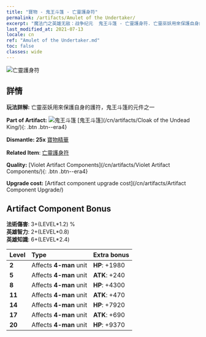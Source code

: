 ```yaml
---
title: "寶物 - 鬼王斗篷 - 亡靈護身符"
permalink: /artifacts/Amulet of the Undertaker/
excerpt: "魔法门之英雄无敌：战争纪元  鬼王斗篷 - 亡靈護身符. 亡靈巫妖用來保護自身的護符，鬼王斗篷的元件之一"
last_modified_at: 2021-07-13
locale: cn
ref: "Amulet of the Undertaker.md"
toc: false
classes: wide
---
```


 ![亡靈護身符](/images/t/artifact_40321.png)



## 詳情

 **玩法詳解:** 亡靈巫妖用來保護自身的護符，鬼王斗篷的元件之一

 **Part of Artifact:** ![鬼王斗篷](/images/t/icon_artifact_32.png) [鬼王斗篷](/cn/artifacts/Cloak of the Undead King/){: .btn .btn--era4}

 **Dismantle: 25x** [寶物精華](/cn/Items/con_905/)

 **Related Item**: [亡靈護身符](/cn/Items/art_129/)

 **Quality:** [Violet Artifact Components](/cn/artifacts/Violet Artifact Components/){: .btn .btn--era4}

 **Upgrade cost:** [Artifact component upgrade cost](/cn/artifacts/Artifact Component Upgrade/)

## Artifact Component Bonus

  **法術傷害**: 3+(LEVEL\*1.2) %<br/>**英雄智力**: 2+(LEVEL\*0.8)<br/>**英雄知識**: 6+(LEVEL\*2.4)

  |  Level  | Type |    Extra bonus  | 
  |:--------|:-----|:----------------| 
  | **2** | Affects **4-man** unit | **HP**: +1980 | 
  | **5** | Affects **4-man** unit | **ATK**: +240 | 
  | **8** | Affects **4-man** unit | **HP**: +4300 | 
  | **11** | Affects **4-man** unit | **ATK**: +470 | 
  | **14** | Affects **4-man** unit | **HP**: +7920 | 
  | **17** | Affects **4-man** unit | **ATK**: +690 | 
  | **20** | Affects **4-man** unit | **HP**: +9370 | 
